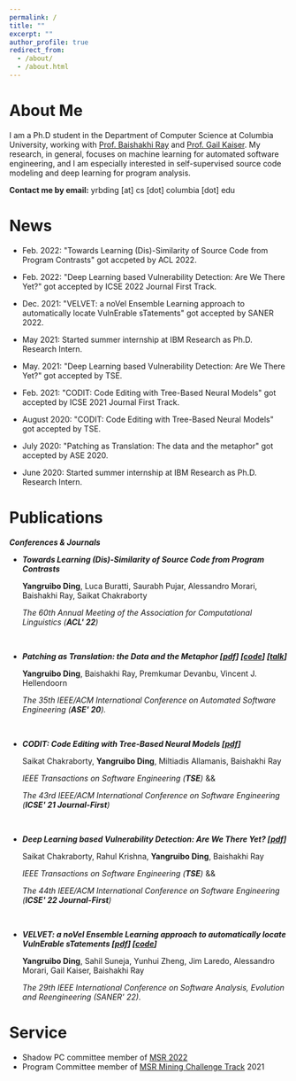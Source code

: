 ```yaml
---
permalink: /
title: ""
excerpt: ""
author_profile: true
redirect_from: 
  - /about/
  - /about.html
---
```


About Me
======

I am a Ph.D student in the Department of Computer Science at Columbia University, working with [Prof. Baishakhi Ray](https://www.rayb.info/) and [Prof. Gail Kaiser](http://www.cs.columbia.edu/~kaiser/). My research, in general, focuses on machine learning for automated software engineering, and I am especially interested in self-supervised source code modeling and deep learning for program analysis.

**Contact me by email:** yrbding [at] cs [dot] columbia [dot] edu

News
======
- Feb. 2022: "Towards Learning (Dis)-Similarity of Source Code from Program Contrasts" got accpeted by ACL 2022.

- Feb. 2022: "Deep Learning based Vulnerability Detection: Are We There Yet?" got accepted by ICSE 2022 Journal First Track.

- Dec. 2021: "VELVET: a noVel Ensemble Learning approach to automatically locate VulnErable sTatements" got accepted by SANER 2022.

- May 2021: Started summer internship at IBM Research as Ph.D. Research Intern.

- May. 2021: "Deep Learning based Vulnerability Detection: Are We There Yet?" got accepted by TSE.

- Feb. 2021: "CODIT: Code Editing with Tree-Based Neural Models" got accepted by ICSE 2021 Journal First Track.

- August 2020: "CODIT: Code Editing with Tree-Based Neural Models" got accepted by TSE.

- July 2020: "Patching as Translation: The data and the metaphor" got accepted by ASE 2020.

- June 2020: Started summer internship at IBM Research as Ph.D. Research Intern.

Publications
======
  
___Conferences & Journals___

- ___Towards Learning (Dis)-Similarity of Source Code from Program Contrasts___

  **Yangruibo Ding**, Luca Buratti, Saurabh Pujar, Alessandro Morari, Baishakhi Ray, Saikat Chakraborty
  
  *The 60th Annual Meeting of the Association for Computational Linguistics (__ACL' 22__)*
  
  &nbsp;

- ___Patching as Translation: the Data and the Metaphor [[pdf](https://arxiv.org/abs/2008.10707)] [[code](https://github.com/ARiSE-Lab/Patch-as-translation)] [[talk](https://www.youtube.com/watch?v=6pW8QlM70yE)]___
  
  **Yangruibo Ding**, Baishakhi Ray, Premkumar Devanbu, Vincent J. Hellendoorn
  
  *The 35th IEEE/ACM International Conference on Automated Software Engineering (__ASE' 20__).*
  
  &nbsp;

- ___CODIT: Code Editing with Tree-Based Neural Models [[pdf](https://arxiv.org/abs/1810.00314)]___

  Saikat Chakraborty, **Yangruibo Ding**, Miltiadis Allamanis, Baishakhi Ray
  
  *IEEE Transactions on Software Engineering (__TSE__)* &&
  
  *The 43rd IEEE/ACM International Conference on Software Engineering (__ICSE' 21 Journal-First__)*
  
  &nbsp;
  
- ___Deep Learning based Vulnerability Detection: Are We There Yet? [[pdf](https://arxiv.org/abs/2009.07235)]___

  Saikat Chakraborty, Rahul Krishna, **Yangruibo Ding**, Baishakhi Ray
  
  *IEEE Transactions on Software Engineering (__TSE__)* &&
  
  *The 44th IEEE/ACM International Conference on Software Engineering (__ICSE' 22 Journal-First__)*
  
  &nbsp;

- ___VELVET: a noVel Ensemble Learning approach to automatically locate VulnErable sTatements [[pdf](https://arxiv.org/abs/2112.10893)] [[code](https://github.com/ARiSE-Lab/VELVET)]___

  **Yangruibo Ding**, Sahil Suneja, Yunhui Zheng, Jim Laredo, Alessandro Morari, Gail Kaiser, Baishakhi Ray
  
  *The 29th IEEE International Conference on Software Analysis, Evolution and Reengineering (SANER' 22).*
  

Service
======
- Shadow PC committee member of [MSR 2022](https://conf.researchr.org/home/msr-2022)
- Program Committee member of [MSR Mining Challenge Track](https://2021.msrconf.org/track/msr-2021-mining-challenge#Call-for-Mining-Challenge-Papers) 2021


